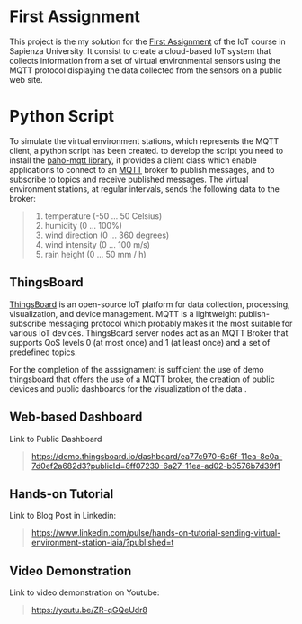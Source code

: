 # First Assignment 
This project is the my solution for the [First Assignment](http://ichatz.me/Site/InternetOfThings2020-Assignment1) of the IoT course in Sapienza University. It consist to create a cloud-based IoT system that collects information from a set of virtual environmental sensors using the MQTT protocol displaying the data collected from the sensors on a public web site.

# Python Script
To simulate the virtual environment stations, which represents the MQTT client, a python script has been created. to develop the script you need to install the [ paho-mqtt library](https://pypi.org/project/paho-mqtt/), it provides a client class which enable applications to connect to an [MQTT](http://mqtt.org/) broker to publish messages, and to subscribe to topics and receive published messages.
The virtual environment stations, at regular intervals, sends the following data to the broker:
> 1.  temperature (-50 ... 50 Celsius)
>2.  humidity (0 ... 100%)
>3.  wind direction (0 ... 360 degrees)
>4.  wind intensity (0 ... 100 m/s)
>5.  rain height (0 ... 50 mm / h)

## ThingsBoard

[ThingsBoard](https://thingsboard.io) is an open-source IoT platform for data collection, processing, visualization, and device management. MQTT is a lightweight publish-subscribe messaging protocol which probably makes it the most suitable for various IoT devices. ThingsBoard server nodes act as an MQTT Broker that supports QoS levels 0 (at most once) and 1 (at least once) and a set of predefined topics.

For the completion of the asssignament is sufficient the use of demo thingsboard that offers the use of a MQTT broker, the creation of public devices and public dashboards for the visualization of the data .

##  Web-based Dashboard

Link to Public Dashboard
>https://demo.thingsboard.io/dashboard/ea77c970-6c6f-11ea-8e0a-7d0ef2a682d3?publicId=8ff07230-6a27-11ea-ad02-b3576b7d39f1

## Hands-on Tutorial

Link to Blog Post in Linkedin: 
>https://www.linkedin.com/pulse/hands-on-tutorial-sending-virtual-environment-station-iaia/?published=t

## Video Demonstration

Link to video demonstration on Youtube:
>https://youtu.be/ZR-qGQeUdr8


